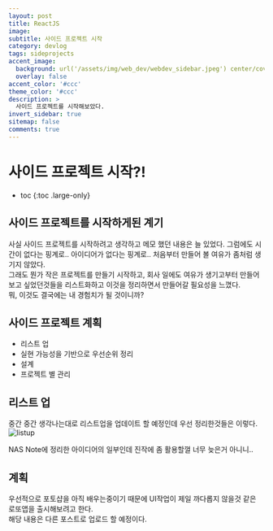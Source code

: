 ```yaml
---
layout: post
title: ReactJS
image:
subtitle: 사이드 프로젝트 시작
category: devlog
tags: sideprojects
accent_image: 
  background: url('/assets/img/web_dev/webdev_sidebar.jpeg') center/cover
  overlay: false
accent_color: '#ccc'
theme_color: '#ccc'
description: >
  사이드 프로젝트를 시작해보았다.
invert_sidebar: true
sitemap: false
comments: true
---
```


# 사이드 프로젝트 시작?!

* toc
{:toc .large-only}

## 사이드 프로젝트를 시작하게된 계기
사실 사이드 프로젝트를 시작하려고 생각하고 메모 했던 내용은 늘 있었다. 그럼에도 시간이 없다는 핑계로.. 아이디어가 없다는 핑계로.. 처음부터 만들어 볼 여유가 좀처럼 생기지 않았다.</br>
그래도 뭔가 작은 프로젝트를 만들기 시작하고, 회사 일에도 여유가 생기고부터 만들어보고 싶었던것들을 리스트화하고 이것을 정리하면서 만들어갈 필요성을 느꼈다.</br>
뭐, 이것도 결국에는 내 경험치가 될 것이니까?

## 사이드 프로젝트 계획
 - 리스트 업
 - 실현 가능성을 기반으로 우선순위 정리
 - 설계
 - 프로젝트 별 관리

## 리스트 업
중간 중간 생각나는대로 리스트업을 업데이트 할 예정인데 우선 정리한것들은 이렇다.
![listup](https://gahusb.synology.me:5001/mo/sharing/HNNBWudZ6#/item_22837?_k=5i35mc)

NAS Note에 정리한 아이디어의 일부인데 진작에 좀 활용할껄 너무 늦은거 아니니.. </br>

## 계획
우선적으로 포토샵을 아직 배우는중이기 때문에 UI작업이 제일 까다롭지 않을것 같은 로또앱을 출시해보려고 한다. </br>
해당 내용은 다른 포스트로 업로드 할 예정이다.